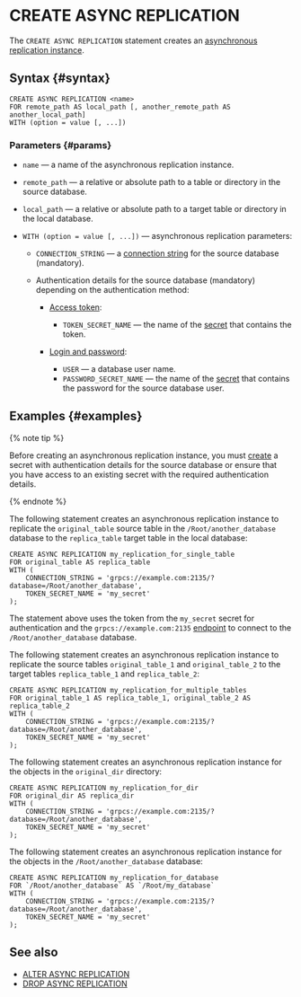 # CREATE ASYNC REPLICATION

The `CREATE ASYNC REPLICATION` statement creates an [asynchronous replication instance](../../../concepts/async-replication.md).

## Syntax {#syntax}

```yql
CREATE ASYNC REPLICATION <name>
FOR remote_path AS local_path [, another_remote_path AS another_local_path]
WITH (option = value [, ...])
```

### Parameters {#params}

* `name` — a name of the asynchronous replication instance.
* `remote_path` — a relative or absolute path to a table or directory in the source database.
* `local_path` — a relative or absolute path to a target table or directory in the local database.
* `WITH (option = value [, ...])` — asynchronous replication parameters:


    * `CONNECTION_STRING` — a [connection string](../../../concepts/connect.md#connection_string) for the source database (mandatory).
    * Authentication details for the source database (mandatory) depending on the authentication method:

        * [Access token](../../../recipes/ydb-sdk/auth-access-token.md):

            * `TOKEN_SECRET_NAME` — the name of the [secret](../../../concepts/datamodel/secrets.md) that contains the token.

        * [Login and password](../../../recipes/ydb-sdk/auth-static.md):

            * `USER` — a database user name.
            * `PASSWORD_SECRET_NAME` — the name of the [secret](../../../concepts/datamodel/secrets.md) that contains the password for the source database user.

## Examples {#examples}

{% note tip %}

Before creating an asynchronous replication instance, you must [create](create-object-type-secret.md) a secret with authentication details for the source database or ensure that you have access to an existing secret with the required authentication details.

{% endnote %}

The following statement creates an asynchronous replication instance to replicate the `original_table` source table in the `/Root/another_database` database to the `replica_table` target table in the local database:

```yql
CREATE ASYNC REPLICATION my_replication_for_single_table
FOR original_table AS replica_table
WITH (
    CONNECTION_STRING = 'grpcs://example.com:2135/?database=/Root/another_database',
    TOKEN_SECRET_NAME = 'my_secret'
);
```

The statement above uses the token from the `my_secret` secret for authentication and the `grpcs://example.com:2135` [endpoint](../../../concepts/connect.md#endpoint) to connect to the `/Root/another_database` database.

The following statement creates an asynchronous replication instance to replicate the source tables `original_table_1` and `original_table_2` to the target tables `replica_table_1` and `replica_table_2`:

```yql
CREATE ASYNC REPLICATION my_replication_for_multiple_tables
FOR original_table_1 AS replica_table_1, original_table_2 AS replica_table_2
WITH (
    CONNECTION_STRING = 'grpcs://example.com:2135/?database=/Root/another_database',
    TOKEN_SECRET_NAME = 'my_secret'
);
```

The following statement creates an asynchronous replication instance for the objects in the `original_dir` directory:

```yql
CREATE ASYNC REPLICATION my_replication_for_dir
FOR original_dir AS replica_dir
WITH (
    CONNECTION_STRING = 'grpcs://example.com:2135/?database=/Root/another_database',
    TOKEN_SECRET_NAME = 'my_secret'
);
```

The following statement creates an asynchronous replication instance for the objects in the `/Root/another_database` database:

```yql
CREATE ASYNC REPLICATION my_replication_for_database
FOR `/Root/another_database` AS `/Root/my_database`
WITH (
    CONNECTION_STRING = 'grpcs://example.com:2135/?database=/Root/another_database',
    TOKEN_SECRET_NAME = 'my_secret'
);
```

## See also

* [ALTER ASYNC REPLICATION](alter-async-replication.md)
* [DROP ASYNC REPLICATION](drop-async-replication.md)
